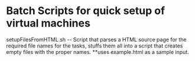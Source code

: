 # Batch Scripts for quick setup of virtual machines #
setupFilesFromHTML.sh -- Script that parses a HTML source page for the required file names for the tasks, stuffs them all into a script that creates empty files with the proper names.
**uses example.html as a sample input.
